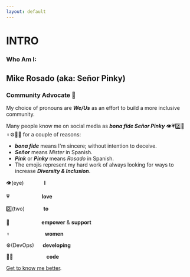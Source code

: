 ```yaml
---
layout: default
---
```


# INTRO

### Who Am I:

## Mike Rosado (aka: Señor Pinky)

### Community Advocate 🥑

My choice of pronouns are ***We/Us*** as an effort to build a more inclusive community.

Many people know me on social media as ***bona fide Señor Pinky*** 👁️💗2️⃣💪♀️⚙️👩‍💻 for a couple of reasons:

- ***bona fide*** means I'm sincere; without intention to deceive.
- ***Señor*** means *Mister* in Spanish.
- ***Pink*** or ***Pinky*** means *Rosado* in Spanish.
- The emojis represent my hard work of always looking for ways to increase ***Diversity & Inclusion***.

👁️(eye)&nbsp;&nbsp;&nbsp;&nbsp;&nbsp;&nbsp;&nbsp;&nbsp;&nbsp;&nbsp;&nbsp;&nbsp;&nbsp;&nbsp;**I**

💗&nbsp;&nbsp;&nbsp;&nbsp;&nbsp;&nbsp;&nbsp;&nbsp;&nbsp;&nbsp;&nbsp;&nbsp;&nbsp;&nbsp;&nbsp;&nbsp;&nbsp;&nbsp;&nbsp;&nbsp;&nbsp;&nbsp;**love**

2️⃣(two)&nbsp;&nbsp;&nbsp;&nbsp;&nbsp;&nbsp;&nbsp;&nbsp;&nbsp;&nbsp;&nbsp;&nbsp;&nbsp;**to**

💪&nbsp;&nbsp;&nbsp;&nbsp;&nbsp;&nbsp;&nbsp;&nbsp;&nbsp;&nbsp;&nbsp;&nbsp;&nbsp;&nbsp;&nbsp;&nbsp;&nbsp;&nbsp;&nbsp;&nbsp;&nbsp;&nbsp;**empower** & **support**

♀️&nbsp;&nbsp;&nbsp;&nbsp;&nbsp;&nbsp;&nbsp;&nbsp;&nbsp;&nbsp;&nbsp;&nbsp;&nbsp;&nbsp;&nbsp;&nbsp;&nbsp;&nbsp;&nbsp;&nbsp;&nbsp;&nbsp;&nbsp;&nbsp;**women**

⚙️(DevOps)&nbsp;&nbsp;&nbsp;&nbsp;&nbsp;&nbsp;**developing**

👩‍💻&nbsp;&nbsp;&nbsp;&nbsp;&nbsp;&nbsp;&nbsp;&nbsp;&nbsp;&nbsp;&nbsp;&nbsp;&nbsp;&nbsp;&nbsp;&nbsp;&nbsp;&nbsp;&nbsp;&nbsp;&nbsp;&nbsp;&nbsp;**code**

[Get to know me better](/about-me "Get to know me better").

